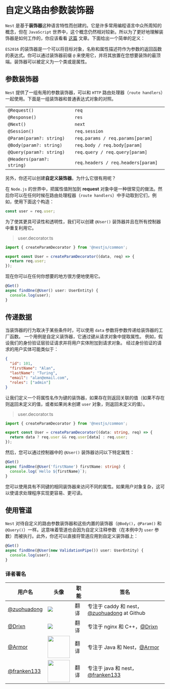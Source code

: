 # 自定义路由参数装饰器

`Nest` 是基于**装饰器**这种语言特性而创建的。它是许多常用编程语言中众所周知的概念，但在 `JavaScript` 世界中，这个概念仍然相对较新。所以为了更好地理解装饰器是如何工作的，你应该看看 [这篇](https://medium.com/google-developers/exploring-es7-decorators-76ecb65fb841) 文章。下面给出一个简单的定义：

`ES2016` 的装饰器是一个可以将目标对象，名称和属性描述符作为参数的返回函数的表达式。你可以通过装饰器前缀 `@` 来使用它，并将其放置在您想要装饰的最顶端。装饰器可以被定义为一个类或是属性。

## 参数装饰器

`Nest` 提供了一组有用的参数装饰器，可以和 `HTTP` 路由处理器（`route handlers`）一起使用。下面是一组装饰器和普通表达式对象的对照。

|                                           |                                              |
| ----------------------------------------- | -------------------------------------------- |
| `@Request()`                                | `req`                                          |
| `@Response()`                               | `res`                                          |
| `@Next()`                                   | `next`                                         |
| `@Session()`                                | `req.session`                                 |
| `@Param(param?: string)`                     | `req.params / req.params[param]`               |
| `@Body(param?: string)`                     | `req.body / req.body[param]`                   |
| `@Query(param?: string)`                   | `req.query / req.query[param]`                 |
| `@Headers(param?: string)`　　　　　　　   　　| `req.headers / req.headers[param]`　　　　　　　 |

另外，你还可以创建**自定义装饰器**。为什么它很有用呢？

在 `Node.js` 的世界中，把属性值附加到 **request** 对象中是一种很常见的做法。然后你可以在任何时候在路由处理程器（`route handlers`）中手动取到它们，例如，使用下面这个构造：

```typescript
const user = req.user;
```

为了使其更具可读性和透明性，我们可以创建 `@User()` 装饰器并且在所有控制器中重复利用它。

> user.decorator.ts

```typescript
import { createParamDecorator } from '@nestjs/common';

export const User = createParamDecorator((data, req) => {
  return req.user;
});
```

现在你可以在任何你想要的地方很方便地使用它。

```typescript
@Get()
async findOne(@User() user: UserEntity) {
  console.log(user);
}
```

## 传递数据

当装饰器的行为取决于某些条件时，可以使用 `data` 参数将参数传递给装饰器的工厂函数。 一个用例是自定义装饰器，它通过键从请求对象中提取属性。 例如，假设我们的身份验证层验证请求并将用户实体附加到请求对象。 经过身份验证的请求的用户实体可能类似于：

```json
{
  "id": 101,
  "firstName": "Alan",
  "lastName": "Turing",
  "email": "alan@email.com",
  "roles": ["admin"]
}
```

让我们定义一个将属性名作为键的装饰器，如果存在则返回关联的值（如果不存在则返回未定义的值，或者如果尚未创建 `user` 对象，则返回未定义的值）。

> user.decorator.ts

```typescript
import { createParamDecorator } from '@nestjs/common';

export const User = createParamDecorator((data: string, req) => {
  return data ? req.user && req.user[data] : req.user;
});
```

然后，您可以通过控制器中的 `@User()` 装饰器访问以下特定属性：

```typescript
@Get()
async findOne(@User('firstName') firstName: string) {
  console.log(`Hello ${firstName}`);
}
```

您可以使用具有不同键的相同装饰器来访问不同的属性。如果用户对象复杂，这可以使请求处理程序实现更容易、更可读。

## 使用管道

`Nest` 对待自定义的路由参数装饰器和这些内置的装饰器（`@Body()`，`@Param()` 和 `@Query()`）一样。这意味着管道也会因为自定义注释参数（在本例中为 `user` 参数）而被执行。此外，你还可以直接将管道应用到自定义装饰器上： 

```typescript
@Get()
async findOne(@User(new ValidationPipe()) user: UserEntity) {
  console.log(user);
}
```

 ### 译者署名

| 用户名 | 头像 | 职能 | 签名 |
|---|---|---|---|
| [@zuohuadong](https://www.zhihu.com/people/dongcang)  | <img class="avatar-66 rm-style" src="https://pic.downk.cc/item/5f4cafe7160a154a67c4047b.jpg">  |  翻译  | 专注于 caddy 和 nest，[@zuohuadong](https://github.com/zuohuadong/) at Github  |
| [@Drixn](https://drixn.com/)  | <img class="avatar-66 rm-style" src="https://cdn.drixn.com/img/src/avatar1.png">  |  翻译  | 专注于 nginx 和 C++，[@Drixn](https://drixn.com/) |
| [@Armor](https://github.com/Armor-cn)  | <img class="avatar-66 rm-style" height="70" src="https://avatars3.githubusercontent.com/u/31821714?s=460&v=4">  |  翻译  | 专注于 Java 和 Nest，[@Armor](https://armor.ac.cn/) | 
| [@franken133](https://github.com/franken133)  | <img class="avatar rounded-2" src="https://avatars0.githubusercontent.com/u/17498284?s=400&amp;u=aa9742236b57cbf62add804dc3315caeede888e1&amp;v=4" height="70">  |  翻译  | 专注于 java 和 nest，[@franken133](https://github.com/franken133)|
